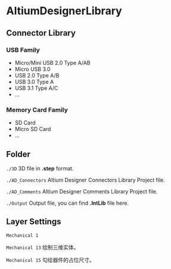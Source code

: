 # AltiumDesignerLibrary

## Connector Library

### USB Family

- Micro/Mini USB 2.0 Type A/AB
- Micro USB 3.0
- USB 2.0 Type A/B
- USB 3.0 Type A
- USB 3.1 Type A/C
- ...

### Memory Card Family

- SD Card
- Micro SD Card
- ...


## Folder

```./3D``` 3D file in **.step** format.

```./AD_Connectors``` Altium Designer Connectors Library Project file.

```./AD_Comments``` Altium Designer Comments Library Project file.

```./Output``` Output file, you can find **.IntLib** file here.

## Layer Settings

```Mechanical 1``` 

```Mechanical 13``` 绘制三维实体。

```Mechanical 15``` 勾绘器件的占位尺寸。
